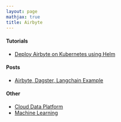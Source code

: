 ```yaml
---
layout: page
mathjax: true
title: Airbyte
---
```


#### Tutorials
* [Deploy Airbyte on Kubernetes using Helm](https://docs.airbyte.com/deploying-airbyte/on-kubernetes-via-helm/)

#### Posts
* [Airbyte, Dagster, Langchain Example](/_posts/2023-07-04-airbyte-dagster-langchain-example)

#### Other
* [Cloud Data Platform](../cloud_data_platform.md)
* [Machine Learning](../machine_learning.md)

